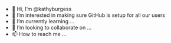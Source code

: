 - 👋 Hi, I’m @kathyburgess
- 👀 I’m interested in making sure GitHub is setup for all our users 
- 🌱 I’m currently learning ...
- 💞️ I’m looking to collaborate on ...
- 📫 How to reach me ...

<!---
kathyburgess/kathyburgess is a ✨ special ✨ repository because its `README.md` (this file) appears on your GitHub profile.
You can click the Preview link to take a look at your changes.
--->
